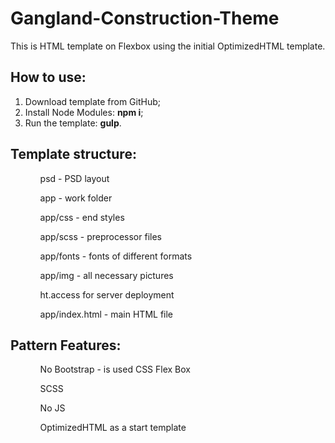 # Gangland-Construction-Theme
This is HTML template on Flexbox using the initial OptimizedHTML template.

<h2>How to use:</h2>
<ol>
	<li>Download template from GitHub;</li>
	<li>Install Node Modules: <strong>npm i</strong>;</li>
	<li>Run the template: <strong>gulp</strong>.</li>
</ol>

<h2>Template structure:</h2>
<ol>
  <ul>psd - PSD layout</ul>
	<ul>app - work folder</ul>
	<ul>app/css - end styles</ul>
	<ul>app/scss - preprocessor files</ul>
  <ul>app/fonts - fonts of different formats</ul>
  <ul>app/img - all necessary pictures</ul>
  <ul>ht.access for server deployment</ul>
  <ul>app/index.html - main HTML file</ul>
</ol>

<h2>Pattern Features:</h2>
<ol>
	<ul>No Bootstrap - is used CSS Flex Box</ul>
  <ul>SCSS</ul>
  <ul>No JS</ul>
  <ul>OptimizedHTML as a start template</ul>
</ol>
